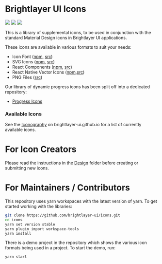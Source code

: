 # Brightlayer UI Icons

[![](https://img.shields.io/npm/v/@brightlayer-ui/icons.svg?label=@brightlayer-ui/icons&style=flat)](https://www.npmjs.com/package/@brightlayer-ui/icons)
[![](https://img.shields.io/npm/v/@brightlayer-ui/icons-svg.svg?label=@brightlayer-ui/icons-svg&style=flat)](https://www.npmjs.com/package/@brightlayer-ui/icons-svg)
[![](https://img.shields.io/circleci/project/github/brightlayer-ui/icons/master.svg?style=flat)](https://circleci.com/gh/brightlayer-ui/icons/tree/master)

This is a library of supplemental icons, to be used in conjunction with the standard Material Design icons in Brightlayer UI applications.

These icons are available in various formats to suit your needs:

-   Icon Font ([npm](https://www.npmjs.com/package/@brightlayer-ui/icons), [src](https://github.com/brightlayer-ui/icons/tree/master/packages/mui))
-   SVG Icons ([npm](https://www.npmjs.com/package/@brightlayer-ui/icons-svg), [src](https://github.com/brightlayer-ui/icons/tree/master/packages/svg))
-   React Components ([npm](https://www.npmjs.com/package/@brightlayer-ui/icons-mui), [src](https://github.com/brightlayer-ui/icons/tree/master/packages/mui))
-   React Native Vector Icons ([npm](https://www.npmjs.com/package/@brightlayer-ui/react-native-vector-icons),[src](https://github.com/brightlayer-ui/icons/tree/master/packages/rn-vector))
-   PNG Files ([src](https://github.com/brightlayer-ui/icons/tree/master/packages/png))

Our library of dynamic progress icons has been split off into a dedicated repository:

-   [Progress Icons](https://github.com/brightlayer-ui/progress-icons/tree/master)

### Available Icons

See the [Iconography](https://brightlayer-ui.github.io/style/iconography) on brightlayer-ui.github.io for a list of currently available icons.

# For Icon Creators

Please read the instructions in the [Design](https://github.com/brightlayer-ui/icons/blob/master/design/README.md) folder before creating or submitting new icons.

# For Maintainers / Contributors

This repository uses yarn workspaces with the latest version of yarn. To get started working with the libraries:

```sh
git clone https://github.com/brightlayer-ui/icons.git
cd icons
yarn set version stable
yarn plugin import workspace-tools
yarn install
```

There is a demo project in the repository which shows the various icon formats being used in a project. To start the demo, run:

```sh
yarn start
```